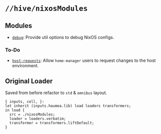 # `//hive/nixosModules`

## Modules

- [`debug`](./debug.nix): Provide util options to debug NixOS configs.

### To-Do

- [`host-requests`](./requests.md): Allow `home-manager` users to request changes to the host environment.

## Original Loader

Saved from before refactor to `std` & `omnibus` layout.

```(nix)
{ inputs, cell, }:
let inherit (inputs.haumea.lib) load loaders transformers;
in load {
  src = ./nixosModules;
  loader = loaders.verbatim;
  transformer = transformers.liftDefault;
}
```
